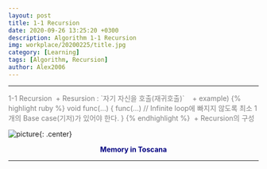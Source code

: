 ```yaml
---
layout: post
title: 1-1 Recursion
date: 2020-09-26 13:25:20 +0300
description: Algorithm 1-1 Recursion
img: workplace/20200225/title.jpg
category: [Learning]
tags: [Algorithm, Recursion]
author: Alex2006
---
```

  
  
------
<span style="color:gray">
1-1 Recursion  
  + Resursion : `자기 자신을 호출(재귀호출)`  
    + example)  
{% highlight ruby %}
  void func(...) {
    func(...) // Infinite loop에 빠지지 않도록 최소 1개의 Base case(기저)가 있어야 한다.
  }
{% endhighlight %}  
  + Recursion의 구성
  
</span>
  
> <span style="color:silver">
</span>  

   
![picture]({{site.baseurl}}/assets/img/workplace/20200225/landscape.jpg){: .center}
  

**<center><span style="color:navy">Memory in Toscana</span></center>**  

------
